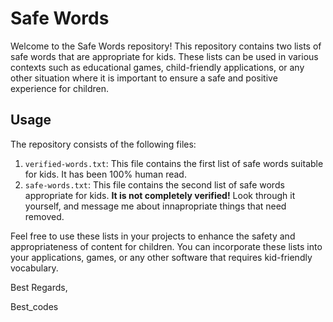 # Safe Words

Welcome to the Safe Words repository! This repository contains two lists of safe words that are appropriate for kids. These lists can be used in various contexts such as educational games, child-friendly applications, or any other situation where it is important to ensure a safe and positive experience for children.

## Usage

The repository consists of the following files:

1. `verified-words.txt`: This file contains the first list of safe words suitable for kids. It has been 100% human read.
2. `safe-words.txt`: This file contains the second list of safe words appropriate for kids. **It is not completely verified!** Look through it yourself, and message me about innapropriate things that need removed.

Feel free to use these lists in your projects to enhance the safety and appropriateness of content for children. You can incorporate these lists into your applications, games, or any other software that requires kid-friendly vocabulary.



Best Regards,

Best_codes
